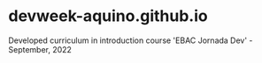 # devweek-aquino.github.io

Developed curriculum in introduction course 'EBAC Jornada Dev' - 
September, 2022
